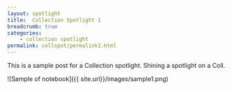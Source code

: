 ```yaml
---
layout: spotlight
title:  Collection Spotlight 1
breadcrumb: true
categories:
    - collection spotlight
permalink: collspot/permalink1.html
---
```

This is a sample post for a Collection spotlight. Shining a spotlight on a Coll.

![Sample of notebook]({{ site.url}}/images/sample1.png)
